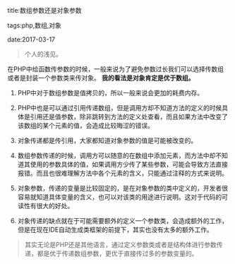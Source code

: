 title:数组参数还是对象参数

tags:php,数组,对象

date:2017-03-17

> 个人的浅见。

在PHP中给函数传参数的时候，一般来说为了避免参数过长我们可以选择传数组或者是封装一个参数类来传对象。
**我的看法是对象肯定是优于数组。**

1. PHP中对于数组参数是值拷贝的，所以一般来说会更加的耗费内存。

2. PHP中也是可以通过引用传递数组，但是调用方却不知道方法的定义的时候具体是引用还是值参数，除非跳转到方法的定义处查看，而且如果方法中改变了该数组的某个元素的值，会造成比较晦涩的错误。

3. 对象传递都是传引用，大家都知道对象参数的值是可能被改变的。

4. 数组参数传递的时候，调用方可以随意的在数组中添加元素，而方法中却不知道其使用的参数具体的值，如果调用方少传了某些参数，可能会导致方法直接报错。而且也很难理解方法中各个元素的含义，只能通过注释的方式来说明。

5. 对象参数，传递的变量是比较固定的，是在对象参数的类中定义的，开发者很容易就知道具体变量的含义，也可以对该类的用途进行说明。这对于代码的可读性有很大的好处。

6. 对象传递的缺点就在于可能需要额外的定义一个参数类，会造成额外的工作，但是在现在IDE自动生成类框架的前提下，其实也没有太多的额外工作。

> 其实无论是PHP还是其他语言，通过定义参数类或者是结构体进行参数传递，都是优于传递数组参数，更优于直接传过多的参数变量的。
     
